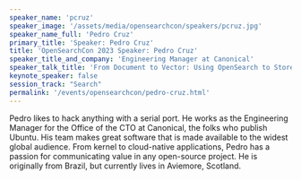 ```yaml
---
speaker_name: 'pcruz'
speaker_image: '/assets/media/opensearchcon/speakers/pcruz.jpg'
speaker_name_full: 'Pedro Cruz'
primary_title: 'Speaker: Pedro Cruz'
title: 'OpenSearchCon 2023 Speaker: Pedro Cruz'
speaker_title_and_company: 'Engineering Manager at Canonical'
speaker_talk_title: 'From Document to Vector: Using OpenSearch to Store Embedding Data'
keynote_speaker: false
session_track: "Search"
permalink: '/events/opensearchcon/pedro-cruz.html'
---
```


Pedro likes to hack anything with a serial port. He works as the Engineering Manager for the Office of the CTO at Canonical, the folks who publish Ubuntu. His team makes great software that is made available to the widest global audience. From kernel to cloud-native applications, Pedro has a passion for communicating value in any open-source project. He is originally from Brazil, but currently lives in Aviemore, Scotland.
